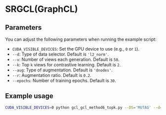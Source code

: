# SRGCL(GraphCL)
## Parameters
You can adjust the following parameters when running the example script:

- `CUDA_VISIBLE_DEVICES`: Set the GPU device to use (e.g., `0` or `1`).
- `--d`: Type of data selector. Default is `'l2_norm'`.
- `--v`: Number of views each generation. Default is `50`.
- `--k`: Top `k` views for contrastive learning. Default is `2`.
- `--aug`: Type of augmentation. Default is `'dnodes'`.
- `--r`: Augmentation ratio. Default is `0.2`.
- `--epochs`: Number of training epochs. Default is `30`.

## Example usage
```bash
CUDA_VISIBLE_DEVICES=0 python gcl_gcl_method6_topk.py --DS='MUTAG' --d='l2_norm' --v=50 --k=2
```
